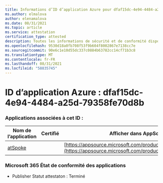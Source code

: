 ```yaml
---
title: Informations d’ID d’application Azure pour dfaf15dc-4e94-4484-a25d-79358fe70d8b
ms.author: elmalova
author: elenamalova
ms.date: 08/31/2021
ms.topic: article
ms.service: attestation
certification_type: attested
description: Toutes les informations de sécurité et de conformité disponibles pour dfaf15dc-4e94-4484-a25d-79358fe70d8b.
ms.openlocfilehash: 9530d18a0fb708f53f9b604f8002867e7138cc7e
ms.sourcegitcommit: 90e6c1e10d55dc337c0884b63782cc14cf71b3c8
ms.translationtype: MT
ms.contentlocale: fr-FR
ms.lasthandoff: 08/31/2021
ms.locfileid: "58835745"
---
```

# <a name="azure-app-id-dfaf15dc-4e94-4484-a25d-79358fe70d8b"></a>ID d’application Azure : dfaf15dc-4e94-4484-a25d-79358fe70d8b


### <a name="apps-associated-with-this-id"></a>Applications associées à cet ID :
| **Nom de l’application** | **Certifié** | **Afficher dans AppSource** |
|--------------|---------------|-----------------------|
| [atSpoke](https://docs.microsoft.com/microsoft-365-app-certification/forward/WA200001454) |  | [https://appsource.microsoft.com/product/office/WA200001454](https://appsource.microsoft.com/product/office/WA200001454) |

### <a name="microsoft-365-app-compliance-status"></a>Microsoft 365 État de conformité des applications
- Publisher Statut attestaton : Terminé
